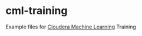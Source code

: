 # cml-training

Example files for [Cloudera Machine Learning](https://www.cloudera.com/products/machine-learning.html) Training
